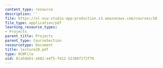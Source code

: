 ```yaml
---
content_type: resource
description: ''
file: https://ol-ocw-studio-app-production.s3.amazonaws.com/courses/18-704-seminar-in-algebra-and-number-theory-rational-points-on-elliptic-curves-fall-2004/8ca5deb1a682e4f5fd1252386f1f2f76_lecture28.pdf
file_type: application/pdf
learning_resource_types:
- Projects
parent_title: Projects
parent_type: CourseSection
resourcetype: Document
title: lecture28.pdf
type: OCWFile
uid: 8ca5deb1-a682-e4f5-fd12-52386f1f2f76
---
```

